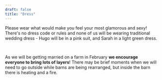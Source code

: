 ```yaml
---
draft: false
title: "Dress"
---
```


Please wear what would make you feel your most glamorous and sexy! There's no dress code or rules and none of us will be wearing traditional wedding dress - Hugo will be in a pink suit, and Sarah in a light green dress.

<br>

As we will be getting married on a farm in February **we encourage everyone to bring lots of layers**! There may be brief moments when we will need to go outside while barns are being rearranged, but inside the barn there is heating and a fire.
